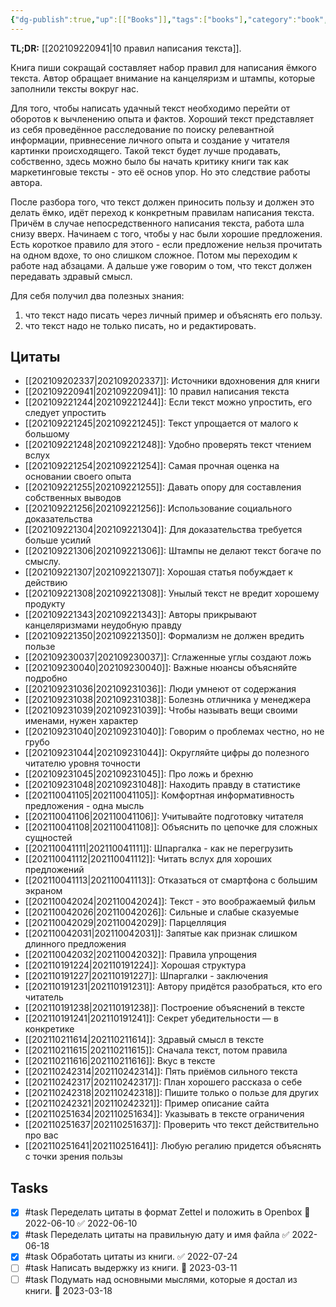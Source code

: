 ```yaml
---
{"dg-publish":true,"up":[["Books"]],"tags":["books"],"category":"book","rating":5,"aliases":["Пиши, сокращай"],"date":"2021-09-16T09:04:28+03:00","modified_at":"2023-03-11T21:13:59+04:00","status":"Completed","permalink":"/books/pishi-sokrashhaj/","dgPassFrontmatter":true}
---
```





**TL;DR:** [[202109220941|10 правил написания текста]].

Книга пиши сокращай составляет набор правил для написания ёмкого текста. Автор обращает внимание на канцеляризм и штампы, которые заполнили тексты вокруг нас.

Для того, чтобы написать удачный текст необходимо перейти от оборотов к вычленению опыта и фактов. Хороший текст представляет из себя проведённое расследование по поиску релевантной информации, привнесение личного опыта и создание у читателя картинки происходящего. Такой текст будет лучше продавать, собственно, здесь можно было бы начать критику книги так как маркетинговые тексты - это её основ упор. Но это следствие работы автора.

После разбора того, что текст должен приносить пользу и должен это делать ёмко, идёт переход к конкретным правилам написания текста. Причём в случае непосредственного написания текста, работа шла снизу вверх. Начинаем с того, чтобы у нас были хорошие предложения. Есть короткое правило для этого - если предложение нельзя прочитать на одном вдохе, то оно слишком сложное. Потом мы переходим к работе над абзацами. А дальше уже говорим о том, что текст должен передавать здравый смысл.

Для себя получил два полезных знания:
1. что текст надо писать через личный пример и объяснять его пользу.
2. что текст надо не только писать, но и редактировать.

## Цитаты

- [[202109202337|202109202337]]: Источники вдохновения для книги
- [[202109220941|202109220941]]: 10 правил написания текста
- [[202109221244|202109221244]]: Если текст можно упростить, его следует упростить
- [[202109221245|202109221245]]: Текст упрощается от малого к большому
- [[202109221248|202109221248]]: Удобно проверять текст чтением вслух
- [[202109221254|202109221254]]: Самая прочная оценка на основании своего опыта
- [[202109221255|202109221255]]: Давать опору для составления собственных выводов
- [[202109221256|202109221256]]: Использование социального доказательства
- [[202109221304|202109221304]]: Для доказательства требуется больше усилий
- [[202109221306|202109221306]]: Штампы не делают текст богаче по смыслу.
- [[202109221307|202109221307]]: Хорошая статья побуждает к действию
- [[202109221308|202109221308]]: Унылый текст не вредит хорошему продукту
- [[202109221343|202109221343]]: Авторы прикрывают канцеляризмами неудобную правду
- [[202109221350|202109221350]]: Формализм не должен вредить пользе
- [[202109230037|202109230037]]: Сглаженные углы создают ложь
- [[202109230040|202109230040]]: Важные нюансы объясняйте подробно
- [[202109231036|202109231036]]: Люди умнеют от содержания
- [[202109231038|202109231038]]: Болезнь отличника у менеджера
- [[202109231039|202109231039]]: Чтобы называть вещи своими именами, нужен характер
- [[202109231040|202109231040]]: Говорим о проблемах честно, но не грубо
- [[202109231044|202109231044]]: Округляйте цифры до полезного читателю уровня точности
- [[202109231045|202109231045]]: Про ложь и брехню
- [[202109231048|202109231048]]: Находить правду в статистике
- [[202110041105|202110041105]]: Комфортная информативность предложения - одна мысль
- [[202110041106|202110041106]]: Учитывайте подготовку читателя
- [[202110041108|202110041108]]: Объяснить по цепочке для сложных сущностей
- [[202110041111|202110041111]]: Шпаргалка - как не перегрузить
- [[202110041112|202110041112]]: Читать вслух для хороших предложений
- [[202110041113|202110041113]]: Отказаться от смартфона с большим экраном
- [[202110042024|202110042024]]: Текст - это воображаемый фильм
- [[202110042026|202110042026]]: Сильные и слабые сказуемые
- [[202110042029|202110042029]]: Парцелляция
- [[202110042031|202110042031]]: Запятые как признак слишком длинного предложения
- [[202110042032|202110042032]]: Правила упрощения
- [[202110191224|202110191224]]: Хорошая структура
- [[202110191227|202110191227]]: Шпаргалки - заключения
- [[202110191231|202110191231]]: Автору придётся разобраться, кто его читатель
- [[202110191238|202110191238]]: Построение объяснений в тексте
- [[202110191241|202110191241]]: Секрет убедительности — в конкретике
- [[202110211614|202110211614]]: Здравый смысл в тексте
- [[202110211615|202110211615]]: Сначала текст, потом правила
- [[202110211616|202110211616]]: Вкус в тексте
- [[202110242314|202110242314]]: Пять приёмов сильного текста
- [[202110242317|202110242317]]: План хорошего рассказа о себе
- [[202110242318|202110242318]]: Пишите только о пользе для других
- [[202110242321|202110242321]]: Пример описание сайта
- [[202110251634|202110251634]]: Указывать в тексте ограничения
- [[202110251637|202110251637]]: Проверить что текст действительно про вас
- [[202110251641|202110251641]]: Любую регалию придется объяснять с точки зрения пользы


## Tasks

- [x] #task Переделать цитаты в формат Zettel и положить в Openbox 📅 2022-06-10 ✅ 2022-06-10
- [x] #task Переделать цитаты на правильную дату и имя файла ✅ 2022-06-18
- [x] #task Обработать цитаты из книги. ✅ 2022-07-24
- [ ] #task Написать выдержку из книги. 📅 2023-03-11
- [ ] #task Подумать над основными мыслями, которые я достал из книги. 📅 2023-03-18
